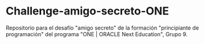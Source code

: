 # Challenge-amigo-secreto-ONE
Repositorio para el desafío "amigo secreto" de la formación "principiante de programación" del programa "ONE | ORACLE Next Education", Grupo 9.
